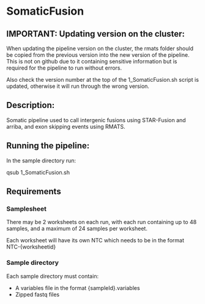 # SomaticFusion


## IMPORTANT: Updating version on the cluster:
When updating the pipeline version on the cluster, the rmats folder should be copied from the previous version into the new version of the pipeline. This is not on github due to it containing sensitive information but is required for the pipeline to run without errors.

Also check the version number at the top of the 1_SomaticFusion.sh script is updated, otherwise it will run through the wrong version.


## Description:

Somatic pipeline used to call intergenic fusions using STAR-Fusion and arriba, and exon skipping events using RMATS.



## Running the pipeline:

In the sample directory run:

qsub 1_SomaticFusion.sh


## Requirements
  
### Samplesheet

There may be 2 worksheets on each run, with each run containing up to 48 samples, and a maximum of 24 samples per worksheet. 

Each worksheet will have its own NTC which needs to be in the format NTC-{worksheetid}
  
  
### Sample directory

Each sample directory must contain:
- A variables file in the format {sampleId}.variables
- Zipped fastq files

